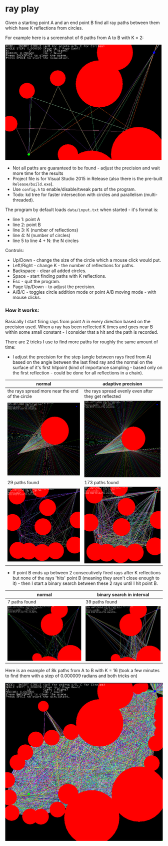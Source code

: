 ray play
=======

Given a starting point A and an end point B find all ray paths between them which have K reflections from circles.

For example here is a screenshot of 6 paths from A to B with K = 2:

<img src="screens/example.png" width="500" />

- Not all paths are guaranteed to be found - adjust the precision and wait more time for the results
- Project file is for Visual Studio 2015 in Release (also there is the pre-built ```Release/build.exe```).
- Use ```config.h``` to enable/disable/tweak parts of the program.
- Todo: kd tree for faster intersection with circles and parallelism (multi-threaded).

The program by default loads ```data/input.txt``` when started - it's format is:

- line 1: point A
- line 2: point B
- line 3: K (number of reflections)
- line 4: N (number of circles)
- line 5 to line 4 + N: the N circles

Controls:

- Up/Down - change the size of the circle which a mouse click would put.
- Left/Right - change K - the number of reflections for paths.
- Backspace - clear all added circles.
- Space - start finding paths with K reflections.
- Esc - quit the program.
- Page Up/Down - to adjust the precision.
- A/B/C - toggles circle addition mode or point A/B moving mode - with mouse clicks.

### How it works:

Basically I start firing rays from point A in every direction based on the precision used. When a ray has been reflected K times and goes near B within some small constant - I consider that a hit and the path is recorded.

There are 2 tricks I use to find more paths for roughly the same amount of time:

- I adjust the precision for the step (angle between rays fired from A) based on the angle between the last fired ray and the normal on the surface of it's first hitpoint (kind of importance sampling - based only on the first reflection - could be done for all reflections in a chain).

|normal                                                    |adaptive precision                                           |
|----------------------------------------------------------|-------------------------------------------------------------|
|the rays spread more near the end of the circle           |the rays spread evenly even after they get reflected         |
|![](screens/test_normal.png)                              |![](screens/test_adaptive.png)                               |
|29 paths found                                            |173 paths found                                              |
|![](screens/real_normal_29_paths.png)                     |![](screens/real_adaptive_173_paths.png)                     |

- If point B ends up between 2 consecutively fired rays after K reflections but none of the rays 'hits' point B (meaning they aren't close enough to it) - then I start a binary search between these 2 rays until I hit point B.

|normal                                                    |binary search in interval                                    |
|----------------------------------------------------------|-------------------------------------------------------------|
|7 paths found                                             |39 paths found                                               |
|![](screens/binary_off.png)                               |![](screens/binary_on.png)                                   |

Here is an example of 8k paths from A to B with K = 16 (took a few minutes to find them with a step of 0.000009 radians and both tricks on)

![](screens/8K_paths_is_epic.png)
